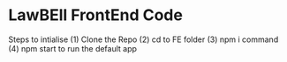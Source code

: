 # LawBEll FrontEnd Code

Steps to intialise
(1) Clone the Repo
(2) cd to FE folder
(3) npm i command
(4) npm start to run the default app
